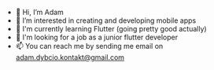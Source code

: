- 👋 Hi, I’m Adam
- 👀 I’m interested in creating and developing mobile apps
- 🌱 I'm currently learning Flutter (going pretty good actually)
- 💞️ I'm looking for a job as a junior flutter developer
- 📫 You can reach me by sending me email on adam.dybcio.kontakt@gmail.com
